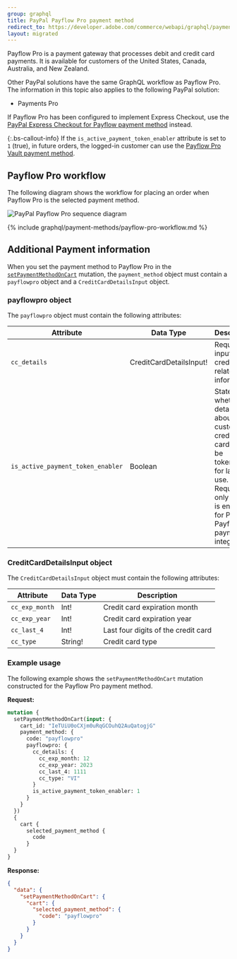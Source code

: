 ```yaml
---
group: graphql
title: PayPal Payflow Pro payment method
redirect_to: https://developer.adobe.com/commerce/webapi/graphql/payment-methods/payflow-pro/
layout: migrated
---
```


Payflow Pro is a payment gateway that processes debit and credit card payments. It is available for customers of the United States, Canada, Australia, and New Zealand.

Other PayPal solutions have the same GraphQL workflow as Payflow Pro. The information in this topic also applies to the following PayPal solution:

-  Payments Pro

If Payflow Pro has been configured to implement Express Checkout, use the [PayPal Express Checkout for Payflow payment method]({{page.baseurl}}/graphql/payment-methods/payflow-express.html) instead.

{:.bs-callout-info}
If the `is_active_payment_token_enabler` attribute is set to `1` (true), in future orders, the logged-in customer can use the [Payflow Pro Vault payment method]({{page.baseurl}}/graphql/payment-methods/payflow-pro-vault.html).

## Payflow Pro workflow

The following diagram shows the workflow for placing an order when Payflow Pro is the selected payment method.

![PayPal Payflow Pro sequence diagram]({{site.baseurl}}/common/images/graphql/paypal-payflow-pro.svg)

{% include graphql/payment-methods/payflow-pro-workflow.md %}

## Additional Payment information

When you set the payment method to Payflow Pro in the [`setPaymentMethodOnCart`]({{page.baseurl}}/graphql/mutations/set-payment-method.html) mutation, the `payment_method` object must contain a `payflowpro` object and a `CreditCardDetailsInput` object.

### payflowpro object

The `payflowpro` object must contain the following attributes:

Attribute |  Data Type | Description
--- | --- | ---
`cc_details` | CreditCardDetailsInput! | Required input for credit card related information
`is_active_payment_token_enabler` | Boolean | States whether details about the customer's credit/debit card should be tokenized for later use. Required only if Vault is enabled for PayPal Payflow Pro payment integration.

### CreditCardDetailsInput object

The `CreditCardDetailsInput` object must contain the following attributes:

Attribute |  Data Type | Description
--- | --- | ---
`cc_exp_month` | Int! | Credit card expiration month
`cc_exp_year` | Int! | Credit card expiration year
`cc_last_4` | Int! | Last four digits of the credit card
`cc_type` | String! | Credit card type

### Example usage

The following example shows the `setPaymentMethodOnCart` mutation constructed for the Payflow Pro payment method.

**Request:**

```graphql
mutation {
  setPaymentMethodOnCart(input: {
    cart_id: "IeTUiU0oCXjm0uRqGCOuhQ2AuQatogjG"
    payment_method: {
      code: "payflowpro"
      payflowpro: {
        cc_details: {
          cc_exp_month: 12
          cc_exp_year: 2023
          cc_last_4: 1111
          cc_type: "VI"
        }
        is_active_payment_token_enabler: 1
      }
    }
  })
  {
    cart {
      selected_payment_method {
        code
      }
  }
}
```

**Response:**

```json
{
  "data": {
    "setPaymentMethodOnCart": {
      "cart": {
        "selected_payment_method": {
          "code": "payflowpro"
        }
      }
    }
  }
}
```
